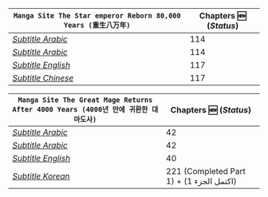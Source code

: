 | **``Manga Site The Star emperor Reborn 80,000 Years (重生八万年)``** | Chapters :new: (_Status_) |
|-------|------|
| _[Subtitle Arabic](https://www.azoramanga.com/manga/the-star-emperor/)_ | 114 |
| _[Subtitle Arabic](https://mangakm.com/manga/the-star-emperor/)_ | 114 |
| _[Subtitle English](https://mangabob.com/manga/reborn-80000-years/)_ | 117 |
| _[Subtitle Chinese](https://www.ohmanhua.com/13410/)_ | 117 |


| **``Manga Site The Great Mage Returns After 4000 Years (4000년 만에 귀환한 대마도사)``** | Chapters :new: (_Status_) |
|------|-----|
|_[Subtitle Arabic](https://www.azoramanga.com/manga/the-great-mage-returns-after-4000-years/)_ | 42 |
|_[Subtitle Arabic](https://mangalek.com/manga/the-great-mage-returns-after-4000-years/)_ | 42 |
|_[Subtitle English](https://toonily.net/manga/the-great-mage-returns-after-4000-years/)_ | 40 |
|_[Subtitle Korean](https://page.kakao.com/home?seriesId=50621874&page=1)_ | 221 (Completed Part 1) + (اكتمل الجزء 1) |

<!--[Subtitle Korean](https://namu.wiki/w/4000%EB%85%84%20%EB%A7%8C%EC%97%90%20%EA%B7%80%ED%99%98%ED%95%9C%20%EB%8C%80%EB%A7%88%EB%8F%84%EC%82%AC)-->
